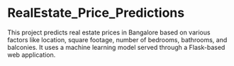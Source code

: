 # RealEstate_Price_Predictions
This project predicts real estate prices in Bangalore based on various factors like location, square footage, number of bedrooms, bathrooms, and balconies. It uses a machine learning model served through a Flask-based web application.
